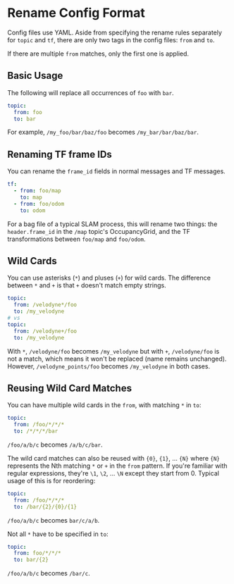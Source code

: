 # Rename Config Format

Config files use YAML. Aside from specifying the rename rules separately for
`topic` and `tf`, there are only two tags in the config files: `from` and
`to`.

If there are multiple `from` matches, only the first one is applied.

## Basic Usage

The following will replace all occurrences of `foo` with `bar`.

```yaml
topic:
  from: foo
  to: bar
```

For example, `/my_foo/bar/baz/foo` becomes `/my_bar/bar/baz/bar`.

## Renaming TF frame IDs

You can rename the `frame_id` fields in normal messages and TF messages.

```yaml
tf:
  - from: foo/map
    to: map
  - from: foo/odom
    to: odom
```

For a bag file of a typical SLAM process, this will rename two things: the
`header.frame_id` in the `/map` topic's OccupancyGrid, and the TF
transformations between `foo/map` and `foo/odom`.

## Wild Cards

You can use asterisks (`*`) and pluses (`+`) for wild cards. The difference
between `*` and `+` is that `+` doesn't match empty strings.

```yaml
topic:
  from: /velodyne*/foo
  to: /my_velodyne
# vs
topic:
  from: /velodyne+/foo
  to: /my_velodyne
```

With `*`, `/velodyne/foo` becomes `/my_velodyne` but with `+`,
`/velodyne/foo` is not a match, which means it won't be replaced (name remains
unchanged). However, `/velodyne_points/foo` becomes `/my_velodyne` in both
cases.

## Reusing Wild Card Matches

You can have multiple wild cards in the `from`, with matching `*` in `to`:

```yaml
topic:
  from: /foo/*/*/*
  to: /*/*/*/bar
```

`/foo/a/b/c` becomes `/a/b/c/bar`.

The wild card matches can also be reused with `{0}`, `{1}`, ... `{N}` where
`{N}` represents the Nth matching `*` or `+` in the `from` pattern. If you're
familiar with regular expressions, they're `\1`, `\2`, ... `\N` except they
start from 0. Typical usage of this is for reordering:

```yaml
topic:
  from: /foo/*/*/*
  to: /bar/{2}/{0}/{1}
```

`/foo/a/b/c` becomes `bar/c/a/b`.

Not all `*` have to be specified in `to`:

```yaml
topic:
  from: foo/*/*/*
  to: bar/{2}
```

`/foo/a/b/c` becomes `/bar/c`.
